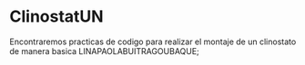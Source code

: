 # ClinostatUN
Encontraremos practicas de codigo para realizar el montaje de un clinostato de manera basica
LINAPAOLABUITRAGOUBAQUE;

